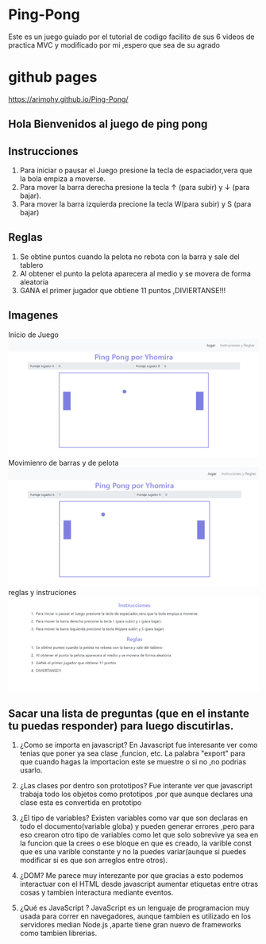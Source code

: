 # Ping-Pong
Este es un juego guiado por el tutorial de codigo facilito de sus 6 videos de practica MVC y modificado por mi ,espero que sea de su agrado
# github pages
https://arimohy.github.io/Ping-Pong/
## Hola Bienvenidos al juego de ping pong

## Instrucciones
1. Para iniciar o pausar el Juego presione la tecla de espaciador,vera que la bola empiza a moverse.
2. Para mover la barra derecha presione la tecla  ↑ (para subir) y ↓ (para bajar).
3. Para mover la barra izquierda precione la tecla W(para subir) y S (para bajar)

## Reglas
1. Se obtine puntos cuando la pelota no rebota con la barra y sale del tablero
2. Al obtener el punto la pelota aparecera al medio y se movera de forma aleatoria
3. GANA el primer jugador que obtiene 11 puntos ,DIVIERTANSE!!!


## Imagenes 
Inicio de Juego
![Imagen1](https://raw.githubusercontent.com/arimohy/Ping-Pong/master/img/1.png)
Movimienro de barras y de pelota
![Imagen2](https://raw.githubusercontent.com/arimohy/Ping-Pong/master/img/2.png)
reglas y instruciones
![Imagen3](https://raw.githubusercontent.com/arimohy/Ping-Pong/master/img/3.png)

## Sacar una lista de preguntas (que en el instante tu puedas responder) para luego discutirlas.

1. ¿Como se importa en javascript?
En Javascript fue interesante ver como tenias que poner ya sea clase ,funcion, etc. La palabra "export" para que cuando hagas la importacion este se muestre o si no ,no podrias usarlo.

2. ¿Las clases por dentro son prototipos?
Fue interante ver que javascript trabaja todo los objetos como prototipos ,por que aunque declares una clase esta es convertida en prototipo

3. ¿El tipo de variables?
Existen variables como var que son declaras en todo el documento(variable globa) y pueden generar errores ,pero para eso crearon otro tipo de variables como let que solo sobrevive ya sea en la funcion que la crees o ese bloque en que es creado, la varible const que es una varible constante y no la puedes variar(aunque si puedes modificar si es que son arreglos entre otros).
4. ¿DOM?
Me parece muy interezante por que gracias a esto podemos interactuar con el HTML desde javascript aumentar etiquetas entre otras cosas y tambien interactura mediante eventos.
5. ¿Qué es JavaScript ?
JavaScript es un lenguaje de programacion muy usada para correr en navegadores, aunque tambien es utilizado en los servidores median Node.js ,aparte tiene gran nuevo de frameworks como tambien librerias.
